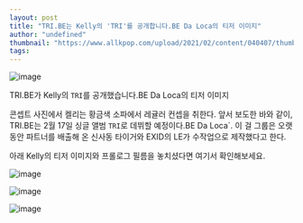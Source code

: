 ```yaml
---
layout: post
title: "TRI.BE는 Kelly의 'TRI'를 공개합니다.BE Da Loca의 티저 이미지"
author: "undefined"
thumbnail: "https://www.allkpop.com/upload/2021/02/content/040407/thumb/1612429624-20210204-tribe.jpg"
tags: 
---
```



![image](https://www.allkpop.com/upload/2021/02/content/040407/1612429624-20210204-tribe.jpg)

TRI.BE가 Kelly의 `TRI`를 공개했습니다.BE Da Loca의 티저 이미지

콘셉트 사진에서 켈리는 황금색 소파에서 레귤러 컨셉을 취한다. 앞서 보도한 바와 같이, TRI.BE는 2월 17일 싱글 앨범 `TRI`로 데뷔할 예정이다.BE Da Loca`. 이 걸 그룹은 오랫동안 파트너를 배출해 온 신사동 타이거와 EXID의 LE가 수작업으로 제작했다고 한다.

아래 Kelly의 티저 이미지와 프롤로그 필름을 놓치셨다면 여기서 확인해보세요.

![image](https://preview.redd.it/mjcdbiqjeff61.jpg?width=1000&format=pjpg&auto=webp&s=dc5f25ee0ff0a373e87d00fed2e93095097f72d6)

![image](https://preview.redd.it/30huteqjeff61.jpg?width=1000&format=pjpg&auto=webp&s=a70eaf6d7b536546d60c660004850b8c3b6b2ef1)

![image](https://preview.redd.it/s4r2giqjeff61.jpg?width=1000&format=pjpg&auto=webp&s=37ecd60de12568d6e009154841c05dc8cd07d49e)